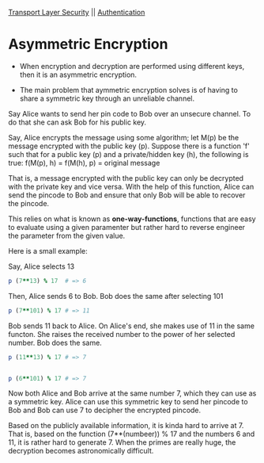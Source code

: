 [Transport Layer Security](transport_layer_security.md)  || [Authentication](authentication.md)

# Asymmetric Encryption

* When encryption and decryption are performed using different keys, then it is an asymmetric encryption.

* The main problem that aymmetric encryption solves is of having to share a symmetric key through an unreliable channel. 

Say Alice wants to send her pin code to Bob over an unsecure channel. To do that she can ask Bob for his public key. 

Say, Alice encrypts the message using some algorithm; let M(p) be the message encrypted with the public key (p). Suppose there is a function 'f' such that for a public key (p) and a private/hidden key (h), the following is true:
    f(M(p), h) = f(M(h), p) = original message

That is, a message encrypted with the public key can only be decrypted with the private key and vice versa. With the help of this function, Alice can send the pincode to Bob and ensure that only Bob will be able to recover the pincode.

This relies on what is known as __one-way-functions__, functions that are easy to evaluate using a given paramenter but rather hard to reverse engineer the parameter from the given value. 

Here is a small example:

Say, Alice selects 13
```ruby
p (7**13) % 17  # => 6
```
Then, Alice sends 6 to Bob. Bob does the same after selecting 101

```ruby
p (7**101) % 17 # => 11
```

Bob sends 11 back to Alice. On Alice's end, she makes use of 11 in the same functon. She raises the received number to the power of her selected number. Bob does the same.

```ruby
p (11**13) % 17 # => 7 


p (6**101) % 17 # => 7
```

Now both Alice and Bob arrive at the same number 7, which they can use as a symmetric key. Alice can use this symmetric key to send her pincode to Bob and Bob can use 7 to decipher the encrypted pincode.

Based on the publicly available information, it is kinda hard to arrive at 7. That is, based on the function (7**(numbeer)) % 17 and the numbers 6 and 11, it is rather hard to generate 7. When the primes are really huge, the decryption becomes astronomically difficult. 
